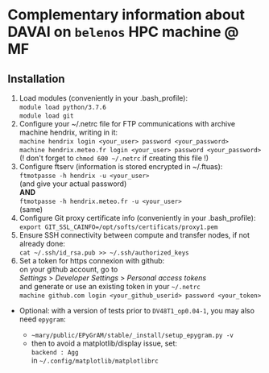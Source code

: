 Complementary information about DAVAI on `belenos` HPC machine @ MF
===================================================================

Installation
------------

1. Load modules (conveniently in your .bash_profile):\
   `module load python/3.7.6`\
   `module load git`
2. Configure your ~/.netrc file for FTP communications with archive machine hendrix, writing in it:\
   `machine hendrix login <your_user> password <your_password>`\
   `machine hendrix.meteo.fr login <your_user> password <your_password>`\
   (! don't forget to `chmod 600 ~/.netrc` if creating this file !)
3. Configure ftserv (information is stored encrypted in ~/.ftuas):\
   `ftmotpasse -h hendrix -u <your_user>`\
   (and give your actual password)\
   **AND**\
   `ftmotpasse -h hendrix.meteo.fr -u <your_user>`\
   (same)
4. Configure Git proxy certificate info (conveniently in your .bash_profile):\
   `export GIT_SSL_CAINFO=/opt/softs/certificats/proxy1.pem`
5. Ensure SSH connectivity between compute and transfer nodes, if not already done:\
   `cat ~/.ssh/id_rsa.pub >> ~/.ssh/authorized_keys`
6. Set a token for https connexion with github:\
   on your github account, go to\
   *Settings* > *Developer Settings* > *Personal access tokens*\
   and generate or use an existing token in your `~/.netrc`\
   `machine github.com login <your_github_userid> password <your_token>`

* Optional: with a version of tests prior to `DV48T1_op0.04-1`, you may also need `epygram`:

  - `~mary/public/EPyGrAM/stable/_install/setup_epygram.py -v`
  - then to avoid a matplotlib/display issue, set:\
    `backend : Agg`\
    in `~/.config/matplotlib/matplotlibrc`
